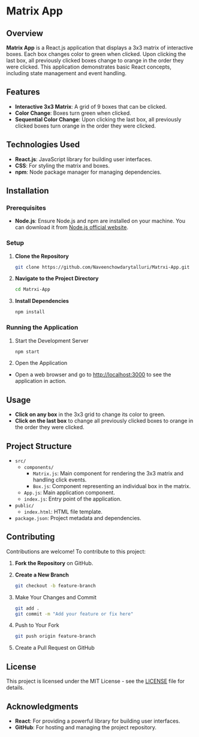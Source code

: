# Matrix App

## Overview

**Matrix App** is a React.js application that displays a 3x3 matrix of interactive boxes. Each box changes color to green when clicked. Upon clicking the last box, all previously clicked boxes change to orange in the order they were clicked. This application demonstrates basic React concepts, including state management and event handling.

## Features

- **Interactive 3x3 Matrix**: A grid of 9 boxes that can be clicked.
- **Color Change**: Boxes turn green when clicked.
- **Sequential Color Change**: Upon clicking the last box, all previously clicked boxes turn orange in the order they were clicked.

## Technologies Used

- **React.js**: JavaScript library for building user interfaces.
- **CSS**: For styling the matrix and boxes.
- **npm**: Node package manager for managing dependencies.

## Installation

### Prerequisites

- **Node.js**: Ensure Node.js and npm are installed on your machine. You can download it from [Node.js official website](https://nodejs.org/).

### Setup

1. **Clone the Repository**

   ```bash
   git clone https://github.com/Naveenchowdarytalluri/Matrxi-App.git
2. **Navigate to the Project Directory** 

   ```bash
   cd Matrxi-App
3. **Install Dependencies**

   ```bash
   npm install

### Running the Application

1. Start the Development Server

   ```bash 
   npm start
2. Open the Application


- Open a web browser and go to [http://localhost:3000](http://localhost:3000) to see the application in action.

## Usage

- **Click on any box** in the 3x3 grid to change its color to green.
- **Click on the last box** to change all previously clicked boxes to orange in the order they were clicked.

## Project Structure

- `src/`
  - `components/`
    - `Matrix.js`: Main component for rendering the 3x3 matrix and handling click events.
    - `Box.js`: Component representing an individual box in the matrix.
  - `App.js`: Main application component.
  - `index.js`: Entry point of the application.
- `public/`
  - `index.html`: HTML file template.
- `package.json`: Project metadata and dependencies.

## Contributing

Contributions are welcome! To contribute to this project:

1. **Fork the Repository** on GitHub.
2. **Create a New Branch**

   ```bash
   git checkout -b feature-branch
3. Make Your Changes and Commit

   ```bash
   git add .
   git commit -m "Add your feature or fix here"
4. Push to Your Fork
 
   ```bash
   git push origin feature-branch
5. Create a Pull Request on GitHub

## License

This project is licensed under the MIT License - see the [LICENSE](LICENSE) file for details.

## Acknowledgments

- **React**: For providing a powerful library for building user interfaces.
- **GitHub**: For hosting and managing the project repository.

